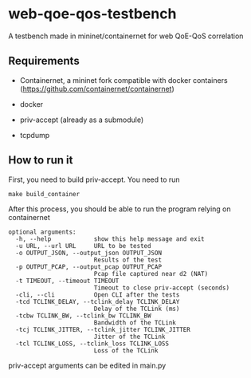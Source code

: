 # web-qoe-qos-testbench
A testbench made in mininet/containernet for web QoE-QoS correlation

## Requirements

- Containernet, a mininet fork compatible with docker containers (https://github.com/containernet/containernet)

- docker

- priv-accept (already as a submodule)

- tcpdump

## How to run it

First, you need to build priv-accept. You need to run
```
make build_container
```

After this process, you should be able to run the program relying on containernet
```
optional arguments:
  -h, --help            show this help message and exit
  -u URL, --url URL     URL to be tested
  -o OUTPUT_JSON, --output_json OUTPUT_JSON
                        Results of the test
  -p OUTPUT_PCAP, --output_pcap OUTPUT_PCAP
                        Pcap file captured near d2 (NAT)
  -t TIMEOUT, --timeout TIMEOUT
                        Timeout to close priv-accept (seconds)
  -cli, --cli           Open CLI after the tests
  -tcd TCLINK_DELAY, --tclink_delay TCLINK_DELAY
                        Delay of the TCLink (ms)
  -tcbw TCLINK_BW, --tclink_bw TCLINK_BW
                        Bandwidth of the TCLink
  -tcj TCLINK_JITTER, --tclink_jitter TCLINK_JITTER
                        Jitter of the TCLink
  -tcl TCLINK_LOSS, --tclink_loss TCLINK_LOSS
                        Loss of the TCLink
```

priv-accept arguments can be edited in main.py
